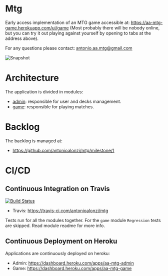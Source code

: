 # Mtg

Early access implementation of an MTG game accessible at: https://aa-mtg-game.herokuapp.com/ui/game
(Most probably there will be nobody online, but you can try it out playing against yourself by opening to tabs at the address above). 

For any questions please contact: antonio.aa.mtg@gmail.com

![Snapshot](README_SNAPSHOT.png)



# Architecture

The application is divided in modules:
 - [admin](admin/README.md): responsible for user and decks management.
 - [game](game/README.md): responsible for playing matches.



# Backlog

The backlog is managed at:
 - https://github.com/antonioalonzi/mtg/milestone/1


# CI/CD

## Continuous Integration on Travis

[![Build Status](https://travis-ci.com/antonioalonzi/mtg.svg?branch=master)](https://travis-ci.com/antonioalonzi/mtg)

 - Travis: https://travis-ci.com/antonioalonzi/mtg
 
Tests run for all the modules together.
For the `game` module `Regression` tests are skipped. Read module readme for more info.

## Continuous Deployment on Heroku

Applications are continuously deployed on heroku:
 - Admin: https://dashboard.heroku.com/apps/aa-mtg-admin
 - Game: https://dashboard.heroku.com/apps/aa-mtg-game
